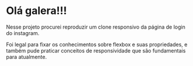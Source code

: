 # Olá galera!!! #

Nesse projeto procurei reproduzir um clone responsivo da página de login do instagram.

Foi legal para fixar os conhecimentos sobre flexbox e suas propriedades, e também pude praticar conceitos de responsividade que são fundamentais para atualmente. 
